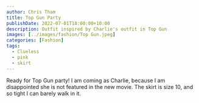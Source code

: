 ```yaml
---
author: Chris Tham
title: Top Gun Party
publishDate: 2022-07-01T18:00:00+10:00
description: Outfit inspired by Charlie's outfit in Top Gun
images: [../images/fashion/Top Gun.jpeg]
categories: [Fashion]
tags:
  - Clueless
  - pink
  - skirt
---
```


Ready for Top Gun party! I am coming as Charlie, because I am disappointed she is not featured in the new movie. The skirt is size 10, and so tight I can barely walk in it.
